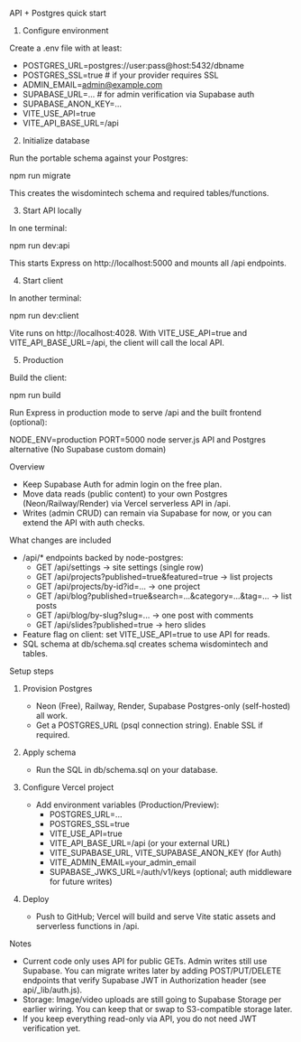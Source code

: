 API + Postgres quick start

1) Configure environment

Create a .env file with at least:

- POSTGRES_URL=postgres://user:pass@host:5432/dbname
- POSTGRES_SSL=true   # if your provider requires SSL
- ADMIN_EMAIL=admin@example.com
- SUPABASE_URL=...    # for admin verification via Supabase auth
- SUPABASE_ANON_KEY=...
- VITE_USE_API=true
- VITE_API_BASE_URL=/api

2) Initialize database

Run the portable schema against your Postgres:

  npm run migrate

This creates the wisdomintech schema and required tables/functions.

3) Start API locally

In one terminal:

  npm run dev:api

This starts Express on http://localhost:5000 and mounts all /api endpoints.

4) Start client

In another terminal:

  npm run dev:client

Vite runs on http://localhost:4028. With VITE_USE_API=true and VITE_API_BASE_URL=/api, the client will call the local API.

5) Production

Build the client:

  npm run build

Run Express in production mode to serve /api and the built frontend (optional):

  NODE_ENV=production PORT=5000 node server.js
API and Postgres alternative (No Supabase custom domain)

Overview
- Keep Supabase Auth for admin login on the free plan.
- Move data reads (public content) to your own Postgres (Neon/Railway/Render) via Vercel serverless API in /api.
- Writes (admin CRUD) can remain via Supabase for now, or you can extend the API with auth checks.

What changes are included
- /api/* endpoints backed by node-postgres:
  - GET /api/settings -> site settings (single row)
  - GET /api/projects?published=true&featured=true -> list projects
  - GET /api/projects/by-id?id=... -> one project
  - GET /api/blog?published=true&search=...&category=...&tag=... -> list posts
  - GET /api/blog/by-slug?slug=... -> one post with comments
  - GET /api/slides?published=true -> hero slides
- Feature flag on client: set VITE_USE_API=true to use API for reads.
- SQL schema at db/schema.sql creates schema wisdomintech and tables.

Setup steps
1) Provision Postgres
   - Neon (Free), Railway, Render, Supabase Postgres-only (self-hosted) all work.
   - Get a POSTGRES_URL (psql connection string). Enable SSL if required.

2) Apply schema
   - Run the SQL in db/schema.sql on your database.

3) Configure Vercel project
   - Add environment variables (Production/Preview):
     - POSTGRES_URL=...
     - POSTGRES_SSL=true
     - VITE_USE_API=true
     - VITE_API_BASE_URL=/api (or your external URL)
     - VITE_SUPABASE_URL, VITE_SUPABASE_ANON_KEY (for Auth)
     - VITE_ADMIN_EMAIL=your_admin_email
     - SUPABASE_JWKS_URL=<your-supabase-url>/auth/v1/keys (optional; auth middleware for future writes)

4) Deploy
   - Push to GitHub; Vercel will build and serve Vite static assets and serverless functions in /api.

Notes
- Current code only uses API for public GETs. Admin writes still use Supabase. You can migrate writes later by adding POST/PUT/DELETE endpoints that verify Supabase JWT in Authorization header (see api/_lib/auth.js).
- Storage: Image/video uploads are still going to Supabase Storage per earlier wiring. You can keep that or swap to S3-compatible storage later.
- If you keep everything read-only via API, you do not need JWT verification yet.
